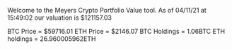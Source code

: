 Welcome to the Meyers Crypto Portfolio Value tool. 
As of 04/11/21 at 15:49:02 our valuation is $121157.03 

BTC Price = $59716.01
 ETH Price = $2146.07
BTC Holdings = 1.06BTC
 ETH holdings = 26.960005962ETH 
